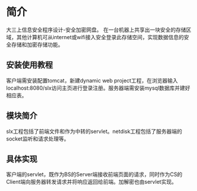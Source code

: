 # 简介
大三上信息安全程序设计-安全加密网盘。
在一台机器上共享出一块安全的存储区域，其他计算机可从internet或wifi接入安全登录此存储空间，实现数据信息的安全存储和加密存储功能。

## 安装使用教程
客户端需安装配置tomcat，新建dynamic web project工程，在浏览器输入localhost:8080/slx访问主页进行登录注册。服务器端需安装mysql数据库并建好相应表。

## 模块简介
slx工程包括了前端文件和作为中转的servlet。netdisk工程包括了服务器端的socket监听和请求处理等。

## 具体实现
客户端的servlet，既作为BS的Server端接收前端页面的请求，同时作为CS的Client端向服务器转发请求并将响应返回给前端。加解密也由servlet实现。

